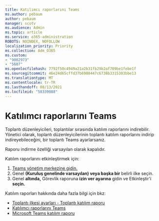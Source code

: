 ```yaml
---
title: Katılımcı raporlarını Teams
ms.author: pebaum
author: pebaum
manager: scotv
ms.audience: Admin
ms.topic: article
ms.service: o365-administration
ROBOTS: NOINDEX, NOFOLLOW
localization_priority: Priority
ms.collection: Adm_O365
ms.custom:
- "9002973"
- "5687"
ms.openlocfilehash: 7792f50c4949a21a2b31fb29b2af709be1febe1f
ms.sourcegitcommit: 46e24d65cffd37b6988447c6738b3315303bbe13
ms.translationtype: MT
ms.contentlocale: tr-TR
ms.lasthandoff: 08/13/2021
ms.locfileid: "58339088"
---
```

# <a name="download-attendance-reports-in-teams"></a>Katılımcı raporlarını Teams

Toplantı düzenleyicileri, toplantılar sırasında katılım raporlarını indirebilir. Yönetici olarak, toplantı düzenleyicilerinin toplantı katılım raporlarını indirip indireyebileceğini, bir toplantı Teams ayarlarsanız. 

Raporu indirme özelliği varsayılan olarak kapalıdır. 

Katılım raporlarını etkinleştirmek için: 
1.  [Teams yönetim merkezine gidin.](https://admin.teams.microsoft.com/policies/meetings)
1.  Genel **(Kuruluş genelinde varsayılan) veya başka bir** belirli ilke seçin.
1.  Genel **altında,** Görevlik raporuna **izin ver ayarına** gidin ve Etkinleştir'i **seçin.**

Katılım raporları hakkında daha fazla bilgi için bkz:

- [Toplantı ilkesi ayarları - Toplantı katılım raporu](https://docs.microsoft.com/microsoftteams/meeting-policies-in-teams#meeting-policy-settings---meeting-attendance-report)
- [Katılımcı raporlarını Teams](https://support.office.com/article/download-attendance-reports-in-teams-ae7cf170-530c-47d3-84c1-3aedac74d310) 
- [Microsoft Teams katılım raporu](https://docs.microsoft.com/microsoftteams/teams-analytics-and-reports/meeting-attendance-report)
